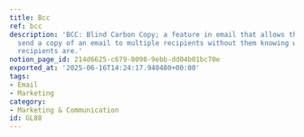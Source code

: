 ```yaml
---
title: Bcc
ref: bcc
description: 'BCC: Blind Carbon Copy; a feature in email that allows the sender to
  send a copy of an email to multiple recipients without them knowing who the other
  recipients are.'
notion_page_id: 214d6625-c679-8098-9ebb-dd04b01bc70e
exported_at: '2025-06-16T14:24:17.940480+00:00'
tags:
- Email
- Marketing
category:
- Marketing & Communication
id: GL88
---
```


